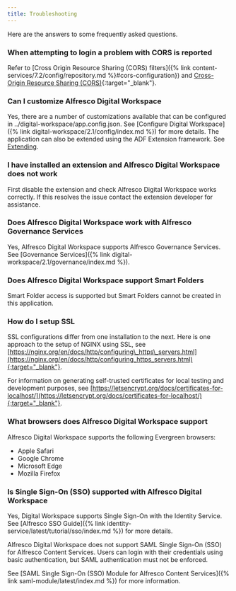 ```yaml
---
title: Troubleshooting
---
```

Here are the answers to some frequently asked questions.

### When attempting to login a problem with CORS is reported

Refer to [Cross Origin Resource Sharing (CORS) filters]({% link content-services/7.2/config/repository.md %}#cors-configuration}) and [Cross-Origin Resource Sharing (CORS)](https://enable-cors.org/){:target="_blank"}.

### Can I customize Alfresco Digital Workspace

Yes, there are a number of customizations available that can be configured in ../digital-workspace/app.config.json. See [Configure Digital Workspace]({% link digital-workspace/2.1/config/index.md %}) for more details. The application can also be extended using the ADF Extension framework. See [Extending](https://alfresco-content-app.netlify.com/#/extending/).

### I have installed an extension and Alfresco Digital Workspace does not work

First disable the extension and check Alfresco Digital Workspace works correctly. If this resolves the issue contact the extension developer for assistance.

### Does Alfresco Digital Workspace work with Alfresco Governance Services

Yes, Alfresco Digital Workspace supports Alfresco Governance Services. See [Governance Services]({% link digital-workspace/2.1/governance/index.md %}).

### Does Alfresco Digital Workspace support Smart Folders

Smart Folder access is supported but Smart Folders cannot be created in this application.

### How do I setup SSL

SSL configurations differ from one installation to the next. Here is one approach to the setup of NGINX using SSL, see [https://nginx.org/en/docs/http/configuring\_https\_servers.html](https://nginx.org/en/docs/http/configuring_https_servers.html){:target="_blank"}.

For information on generating self-trusted certificates for local testing and development purposes, see [https://letsencrypt.org/docs/certificates-for-localhost/](https://letsencrypt.org/docs/certificates-for-localhost/){:target="_blank"}.

### What browsers does Alfresco Digital Workspace support

Alfresco Digital Workspace supports the following Evergreen browsers:

* Apple Safari
* Google Chrome
* Microsoft Edge
* Mozilla Firefox

### Is Single Sign-On (SSO) supported with Alfresco Digital Workspace

Yes, Digital Workspace supports Single Sign-On with the Identity Service. See [Alfresco SSO Guide]({% link identity-service/latest/tutorial/sso/index.md %}) for more details.

Alfresco Digital Workspace does not support SAML Single Sign-On (SSO) for Alfresco Content Services. Users can login with their credentials using basic authentication, but SAML authentication must not be enforced.

See [SAML Single Sign-On (SSO) Module for Alfresco Content Services]({% link saml-module/latest/index.md %}) for more information.

